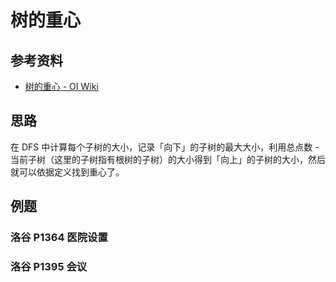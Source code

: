 # 树的重心

## 参考资料

- [树的重心 - OI Wiki](https://oi-wiki.org/graph/tree-centroid/)

## 思路

在 DFS 中计算每个子树的大小，记录「向下」的子树的最大大小，利用总点数 - 当前子树（这里的子树指有根树的子树）的大小得到「向上」的子树的大小，然后就可以依据定义找到重心了。

## 例题

### 洛谷 P1364 医院设置

<Problem id="P1364" />

### 洛谷 P1395 会议

<Problem id="P1395" />
